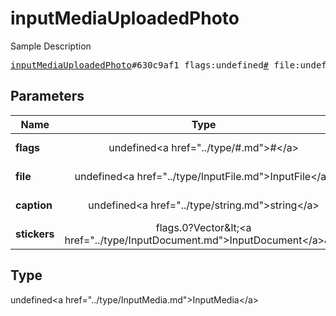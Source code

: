 # inputMediaUploadedPhoto

Sample Description

<pre>
<a href="../constructor/inputMediaUploadedPhoto.md">inputMediaUploadedPhoto</a>#630c9af1 flags:undefined<a href="../type/#.md">#</a> file:undefined<a href="../type/InputFile.md">InputFile</a> caption:undefined<a href="../type/string.md">string</a> stickers:flags.0?Vector&lt;<a href="../type/InputDocument.md">InputDocument</a>&gt; = undefined<a href="../type/InputMedia.md">InputMedia</a>;
</pre>

## Parameters

| Name | Type | Description |
|------|:----:|-------------|
| **flags** | undefined&lt;a href=&#34;../type/#.md&#34;&gt;#&lt;/a&gt; | Param description |
| **file** | undefined&lt;a href=&#34;../type/InputFile.md&#34;&gt;InputFile&lt;/a&gt; | Param description |
| **caption** | undefined&lt;a href=&#34;../type/string.md&#34;&gt;string&lt;/a&gt; | Param description |
| **stickers** | flags.0?Vector&amp;lt;&lt;a href=&#34;../type/InputDocument.md&#34;&gt;InputDocument&lt;/a&gt;&amp;gt; | Param description |

## Type

undefined&lt;a href=&#34;../type/InputMedia.md&#34;&gt;InputMedia&lt;/a&gt;
